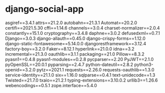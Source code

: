 # django-social-app

asgiref==3.4.1
attrs==21.2.0
autobahn==21.3.1
Automat==20.2.0
certifi==2021.5.30
cffi==1.14.6
channels==3.0.4
charset-normalizer==2.0.4
constantly==15.1.0
cryptography==3.4.8
daphne==3.0.2
defusedxml==0.7.1
Django==3.0.3
django-allauth==0.45.0
django-crispy-forms==1.12.0
django-static-fontawesome==5.14.0.0
djangorestframework==3.12.4
factory-boy==3.2.0
Faker==8.12.1
hyperlink==21.0.0
idna==3.2
incremental==21.3.0
oauthlib==3.1.1
packaging==21.0
Pillow==8.3.2
pyasn1==0.4.8
pyasn1-modules==0.2.8
pycparser==2.20
PyJWT==2.1.0
pyOpenSSL==20.0.1
pyparsing==2.4.7
python-dateutil==2.8.2
python3-openid==3.2.0
pytz==2021.1
requests==2.26.0
requests-oauthlib==1.3.0
service-identity==21.1.0
six==1.16.0
sqlparse==0.4.1
text-unidecode==1.3
Twisted==21.7.0
txaio==21.2.1
typing-extensions==3.10.0.2
urllib3==1.26.6
webencodings==0.5.1
zope.interface==5.4.0
